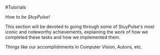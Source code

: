 #Tutorials

_How to be StuyPulse!_

This section will be devoted to going through some of StuyPulse's most iconic and noteworthy achievements, explaining the work of how we completed these tasks and how we implemented them.

Things like our accomplishments in Computer Vision, Autons, etc.
